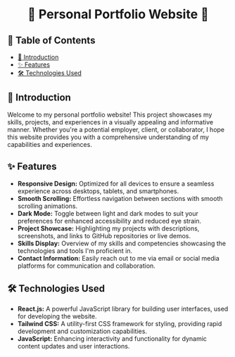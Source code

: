 <h1 align="center">🚀 Personal Portfolio Website 🌟</h1>


## 📜 Table of Contents

- [👋 Introduction](#introduction)
- [✨ Features](#features)
- [🛠️ Technologies Used](#technologies-used)

## 👋 Introduction

Welcome to my personal portfolio website! This project showcases my skills, projects, and experiences in a visually appealing and informative manner. Whether you're a potential employer, client, or collaborator, I hope this website provides you with a comprehensive understanding of my capabilities and experiences.

## ✨ Features

- **Responsive Design:** Optimized for all devices to ensure a seamless experience across desktops, tablets, and smartphones.
- **Smooth Scrolling:** Effortless navigation between sections with smooth scrolling animations.
- **Dark Mode:** Toggle between light and dark modes to suit your preferences for enhanced accessibility and reduced eye strain.
- **Project Showcase:** Highlighting my projects with descriptions, screenshots, and links to GitHub repositories or live demos.
- **Skills Display:** Overview of my skills and competencies showcasing the technologies and tools I'm proficient in.
- **Contact Information:** Easily reach out to me via email or social media platforms for communication and collaboration.

## 🛠️ Technologies Used

- **React.js:** A powerful JavaScript library for building user interfaces, used for developing the website.
- **Tailwind CSS:** A utility-first CSS framework for styling, providing rapid development and customization capabilities.
- **JavaScript:** Enhancing interactivity and functionality for dynamic content updates and user interactions.

